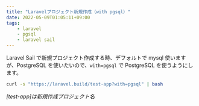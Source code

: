 ```yaml
---
title: "Laravelプロジェクト新規作成（with pgsql）"
date: 2022-05-09T01:05:11+09:00
tags:
    - laravel
    - pgsql
    - laravel sail
---
```


Laravel Sail で新規プロジェクト作成する時、デフォルトで mysql 使いますが、PostgreSQL を使いたいので、`with=pgsql` で PostgreSQL を使うようにします。
``` bash
curl -s "https://laravel.build/test-app?with=pgsql" | bash
```
*[test-app]は新規作成プロジェクト名*